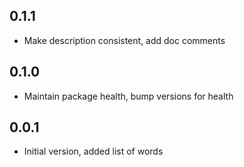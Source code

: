 ## 0.1.1
- Make description consistent, add doc comments

## 0.1.0
- Maintain package health, bump versions for health

## 0.0.1
- Initial version, added list of words
